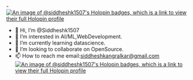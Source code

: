 -[![An image of @siddheshk1507's Holopin badges, which is a link to view their full Holopin profile](https://holopin.me/siddheshk1507)](https://holopin.io/@siddheshk1507)
- 👋 Hi, I’m @Siddheshk1507
- 👀 I’m interested in AI/ML,WebDevelopment.
- 🌱 I’m currently learning datascience.
- 💞️ I’m looking to collaborate on OpenSource.
- 📫 How to reach me email:siddheshkangralkar@gmail.com
[![An image of @siddheshk1507's Holopin badges, which is a link to view their full Holopin profile](https://holopin.me/siddheshk1507)](https://holopin.io/@siddheshk1507)
<!---
Siddheshk1507/Siddheshk1507 is a ✨ special ✨ repository because its `README.md` (this file) appears on your GitHub profile.
You can click the Preview link to take a look at your changes.
--->
